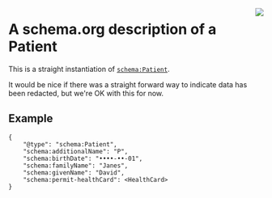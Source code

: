 <a href="https://github.com/Consensas/information-passport/tree/main/docs"><img src="https://consensas-aws.s3.amazonaws.com/icons/passports-github.png" align="right" /></a>

# A schema.org description of a Patient

This is a straight instantiation of [`schema:Patient`](https://schema.org/Patient).

It would be nice if there was a straight forward way to indicate data
has been redacted, but we're OK with this for now.

## Example

    {
        "@type": "schema:Patient",
        "schema:additionalName": "P",
        "schema:birthDate": "••••-••-01",
        "schema:familyName": "Janes",
        "schema:givenName": "David",
        "schema:permit-healthCard": <HealthCard>
    }

